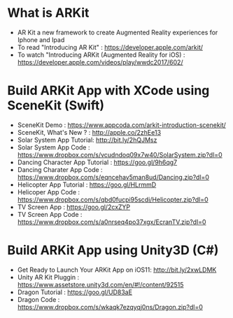 # What is ARKit 
* AR Kit a new framework to create Augmented Reality experiences for Iphone and Ipad
* To read "Introducing AR Kit" : https://developer.apple.com/arkit/
* To watch "Introducing ARKit (Augmented Reality for iOS) : https://developer.apple.com/videos/play/wwdc2017/602/


# Build ARKit App with XCode using SceneKit (Swift)
* SceneKit Demo : https://www.appcoda.com/arkit-introduction-scenekit/
* SceneKit, What's New ? : http://apple.co/2zhEe13
* Solar System App Tutorial: http://bit.ly/2hQJMsz  
* Solar System App Code : https://www.dropbox.com/s/vcudndoq09x7w40/SolarSystem.zip?dl=0
* Dancing Character App Tutorial : https://goo.gl/9h6qg7 
* Dancing Charater App Code : https://www.dropbox.com/s/eqncehav5man8ud/Dancing.zip?dl=0
* Helicopter App Tutorial : https://goo.gl/HLrmmD
* Helicoper App Code : https://www.dropbox.com/s/qbd0fucpi95scdi/Helicopter.zip?dl=0
* TV Screen App :  https://goo.gl/2cxZYP 
* TV Screen App Code : https://www.dropbox.com/s/a0nrseq4po37xgx/EcranTV.zip?dl=0


# Build ARKit App using Unity3D (C#)
* Get Ready to Launch Your ARKit App on iOS11: http://bit.ly/2xwLDMK
* Unity AR Kit Pluggin : https://www.assetstore.unity3d.com/en/#!/content/92515
* Dragon Tutorial : https://goo.gl/UD83aE
* Dragon Code : https://www.dropbox.com/s/wkaqk7ezqyqj0ns/Dragon.zip?dl=0
